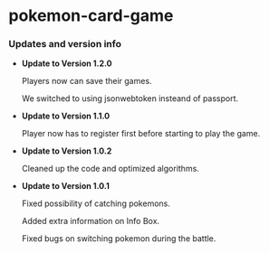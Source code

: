 # pokemon-card-game
### Updates and version info ### 

- **Update to Version 1.2.0**

  Players now can save their games.

  We switched to using jsonwebtoken insteand of passport.

- **Update to Version 1.1.0**

  Player now has to register first before starting to play the game.

- **Update to Version 1.0.2**

  Cleaned up the code and optimized algorithms.

- **Update to Version 1.0.1**

  Fixed possibility of catching pokemons.

  Added extra information on Info Box.

  Fixed bugs on switching pokemon during the battle.

